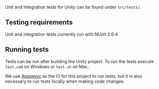 
Unit and Integration tests for Unity can be found under `src/tests/`.

## Testing requirements
Unit and integration tests currently run with NUnit 2.6.4.

## Running tests
Tests can be run after building the Unity project. To run the tests execute `test.cmd` on Windows or `test.sh` on Mac.

We use [Appveyor](https://ci.appveyor.com/project/github-windows/unity/build/tests) as the CI for this project to run tests, but it is also necessary to run tests locally when making code changes.
